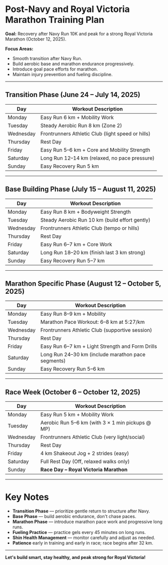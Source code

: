 # Post-Navy and Royal Victoria Marathon Training Plan

**Goal:** Recovery after Navy Run 10K and peak for a strong Royal Victoria Marathon (October 12, 2025).

**Focus Areas:**  
- Smooth transition after Navy Run.  
- Build aerobic base and marathon endurance progressively.  
- Introduce goal pace efforts for marathon.  
- Maintain injury prevention and fueling discipline.

---

## Transition Phase (June 24 – July 14, 2025)

| Day         | Workout Description                                  |
|-------------|------------------------------------------------------|
| Monday      | Easy Run 6 km + Mobility Work                        |
| Tuesday     | Steady Aerobic Run 8 km (Zone 2)                     |
| Wednesday   | Frontrunners Athletic Club (light speed or hills)    |
| Thursday    | Rest Day                                             |
| Friday      | Easy Run 5–6 km + Core and Mobility Strength         |
| Saturday    | Long Run 12–14 km (relaxed, no pace pressure)        |
| Sunday      | Easy Recovery Run 5 km                               |

---

## Base Building Phase (July 15 – August 11, 2025)

| Day         | Workout Description                                  |
|-------------|------------------------------------------------------|
| Monday      | Easy Run 8 km + Bodyweight Strength                  |
| Tuesday     | Steady Aerobic Run 10 km (build effort gently)       |
| Wednesday   | Frontrunners Athletic Club (tempo or hills)          |
| Thursday    | Rest Day                                             |
| Friday      | Easy Run 6–7 km + Core Work                          |
| Saturday    | Long Run 18–20 km (finish last 3 km strong)          |
| Sunday      | Easy Recovery Run 5–7 km                             |

---

## Marathon Specific Phase (August 12 – October 5, 2025)

| Day         | Workout Description                                  |
|-------------|------------------------------------------------------|
| Monday      | Easy Run 8–9 km + Mobility                           |
| Tuesday     | Marathon Pace Workout: 6–8 km at 5:27/km             |
| Wednesday   | Frontrunners Athletic Club (supportive session)      |
| Thursday    | Rest Day                                             |
| Friday      | Easy Run 6–7 km + Light Strength and Form Drills     |
| Saturday    | Long Run 24–30 km (include marathon pace segments)   |
| Sunday      | Easy Recovery Run 5–6 km                             |

---

## Race Week (October 6 – October 12, 2025)

| Day         | Workout Description                                  |
|-------------|------------------------------------------------------|
| Monday      | Easy Run 5 km + Mobility Work                        |
| Tuesday     | Aerobic Run 5–6 km (with 3 × 1 min pickups @ MP)     |
| Wednesday   | Frontrunners Athletic Club (very light/social)       |
| Thursday    | Rest Day                                             |
| Friday      | 4 km Shakeout Jog + 2 strides (easy)                 |
| Saturday    | Full Rest Day (Off, relaxed walks only)              |
| Sunday      | **Race Day – Royal Victoria Marathon**               |

---

# Key Notes

- **Transition Phase** — prioritize gentle return to structure after Navy.
- **Base Phase** — build aerobic endurance, don't chase paces.
- **Marathon Phase** — introduce marathon pace work and progressive long runs.
- **Fueling Practice** — practice gels every 45 minutes on long runs.
- **Shin Health Management** — monitor carefully and adjust as needed.
- **Patience** early in training and early in race; race begins after 32 km.

---

**Let's build smart, stay healthy, and peak strong for Royal Victoria!**
